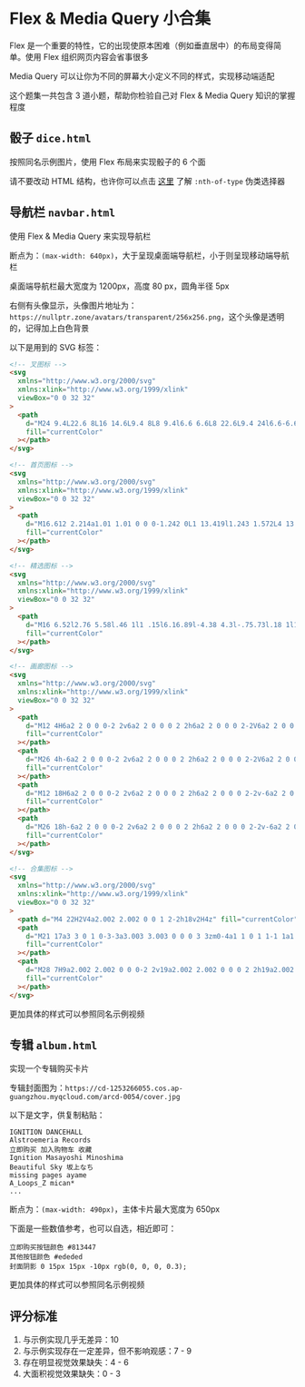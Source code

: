 # Flex & Media Query 小合集

Flex 是一个重要的特性，它的出现使原本困难（例如垂直居中）的布局变得简单。使用 Flex 组织网页内容会省事很多

Media Query 可以让你为不同的屏幕大小定义不同的样式，实现移动端适配

这个题集一共包含 3 道小题，帮助你检验自己对 Flex & Media Query 知识的掌握程度

## 骰子 `dice.html`

按照同名示例图片，使用 Flex 布局来实现骰子的 6 个面

请不要改动 HTML 结构，也许你可以点击 [这里](https://developer.mozilla.org/zh-CN/docs/Web/CSS/:nth-of-type) 了解 `:nth-of-type` 伪类选择器

## 导航栏 `navbar.html`

使用 Flex & Media Query 来实现导航栏

断点为：`(max-width: 640px)`，大于呈现桌面端导航栏，小于则呈现移动端导航栏

桌面端导航栏最大宽度为 1200px，高度 80 px，圆角半径 5px

右侧有头像显示，头像图片地址为：`https://nullptr.zone/avatars/transparent/256x256.png`，这个头像是透明的，记得加上白色背景

以下是用到的 SVG 标签：

```html
<!-- 叉图标 -->
<svg
  xmlns="http://www.w3.org/2000/svg"
  xmlns:xlink="http://www.w3.org/1999/xlink"
  viewBox="0 0 32 32"
>
  <path
    d="M24 9.4L22.6 8L16 14.6L9.4 8L8 9.4l6.6 6.6L8 22.6L9.4 24l6.6-6.6l6.6 6.6l1.4-1.4l-6.6-6.6L24 9.4z"
    fill="currentColor"
  ></path>
</svg>

<!-- 首页图标 -->
<svg
  xmlns="http://www.w3.org/2000/svg"
  xmlns:xlink="http://www.w3.org/1999/xlink"
  viewBox="0 0 32 32"
>
  <path
    d="M16.612 2.214a1.01 1.01 0 0 0-1.242 0L1 13.419l1.243 1.572L4 13.621V26a2.004 2.004 0 0 0 2 2h20a2.004 2.004 0 0 0 2-2V13.63L29.757 15L31 13.428zM18 26h-4v-8h4zm2 0v-8a2.002 2.002 0 0 0-2-2h-4a2.002 2.002 0 0 0-2 2v8H6V12.062l10-7.79l10 7.8V26z"
    fill="currentColor"
  ></path>
</svg>

<!-- 精选图标 -->
<svg
  xmlns="http://www.w3.org/2000/svg"
  xmlns:xlink="http://www.w3.org/1999/xlink"
  viewBox="0 0 32 32"
>
  <path
    d="M16 6.52l2.76 5.58l.46 1l1 .15l6.16.89l-4.38 4.3l-.75.73l.18 1l1.05 6.13l-5.51-2.89L16 23l-.93.49l-5.51 2.85l1-6.13l.18-1l-.74-.77l-4.42-4.35l6.16-.89l1-.15l.46-1L16 6.52M16 2l-4.55 9.22l-10.17 1.47l7.36 7.18L6.9 30l9.1-4.78L25.1 30l-1.74-10.13l7.36-7.17l-10.17-1.48z"
    fill="currentColor"
  ></path>
</svg>

<!-- 画廊图标 -->
<svg
  xmlns="http://www.w3.org/2000/svg"
  xmlns:xlink="http://www.w3.org/1999/xlink"
  viewBox="0 0 32 32"
>
  <path
    d="M12 4H6a2 2 0 0 0-2 2v6a2 2 0 0 0 2 2h6a2 2 0 0 0 2-2V6a2 2 0 0 0-2-2zm0 8H6V6h6z"
    fill="currentColor"
  ></path>
  <path
    d="M26 4h-6a2 2 0 0 0-2 2v6a2 2 0 0 0 2 2h6a2 2 0 0 0 2-2V6a2 2 0 0 0-2-2zm0 8h-6V6h6z"
    fill="currentColor"
  ></path>
  <path
    d="M12 18H6a2 2 0 0 0-2 2v6a2 2 0 0 0 2 2h6a2 2 0 0 0 2-2v-6a2 2 0 0 0-2-2zm0 8H6v-6h6z"
    fill="currentColor"
  ></path>
  <path
    d="M26 18h-6a2 2 0 0 0-2 2v6a2 2 0 0 0 2 2h6a2 2 0 0 0 2-2v-6a2 2 0 0 0-2-2zm0 8h-6v-6h6z"
    fill="currentColor"
  ></path>
</svg>

<!-- 合集图标 -->
<svg
  xmlns="http://www.w3.org/2000/svg"
  xmlns:xlink="http://www.w3.org/1999/xlink"
  viewBox="0 0 32 32"
>
  <path d="M4 22H2V4a2.002 2.002 0 0 1 2-2h18v2H4z" fill="currentColor"></path>
  <path
    d="M21 17a3 3 0 1 0-3-3a3.003 3.003 0 0 0 3 3zm0-4a1 1 0 1 1-1 1a1 1 0 0 1 1-1z"
    fill="currentColor"
  ></path>
  <path
    d="M28 7H9a2.002 2.002 0 0 0-2 2v19a2.002 2.002 0 0 0 2 2h19a2.002 2.002 0 0 0 2-2V9a2.002 2.002 0 0 0-2-2zm0 21H9v-6l4-3.997l5.586 5.586a2 2 0 0 0 2.828 0L23 22.003L28 27zm0-3.828l-3.586-3.586a2 2 0 0 0-2.828 0L20 22.172l-5.586-5.586a2 2 0 0 0-2.828 0L9 19.172V9h19z"
    fill="currentColor"
  ></path>
</svg>
```

更加具体的样式可以参照同名示例视频

## 专辑 `album.html`

实现一个专辑购买卡片

专辑封面图为：`https://cd-1253266055.cos.ap-guangzhou.myqcloud.com/arcd-0054/cover.jpg`

以下是文字，供复制粘贴：

```
IGNITION DANCEHALL
Alstroemeria Records
立即购买 加入购物车 收藏
Ignition Masayoshi Minoshima
Beautiful Sky 坂上なち
missing pages ayame
A_Loops_Z mican*
...
```

断点为：`(max-width: 490px)`，主体卡片最大宽度为 650px

下面是一些数值参考，也可以自选，相近即可：

```
立即购买按钮颜色 #813447
其他按钮颜色 #ededed
封面阴影 0 15px 15px -10px rgb(0, 0, 0, 0.3);
```

更加具体的样式可以参照同名示例视频

## 评分标准

1. 与示例实现几乎无差异：10
2. 与示例实现存在一定差异，但不影响观感：7 - 9
3. 存在明显视觉效果缺失：4 - 6
4. 大面积视觉效果缺失：0 - 3
